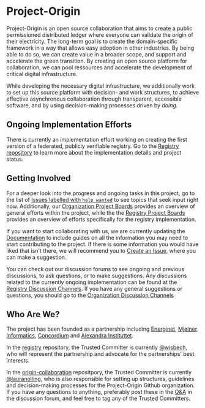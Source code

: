 # Project-Origin
<!--
The mission of the project in as a concise format as possible. It should answer what the project's purpose is and enable contributors to make a good first guess whether a suggested feature will likely be in scope for the project, or not.
-->

Project-Origin is an open source collaboration that aims to create a public permissioned distributed ledger where everyone can validate the origin of their electricity. The long-term goal is to create the domain-specific framework in a way that allows easy adoption in other industries. By being able to do so, we can create value in a broader scope, and support and accelerate the green transition. By creating an open source platform for collaboration, we can pool ressources and accelerate the development of critical digital infrastructure. 

While developing the necessary digital infrastructure, we additionally work to set up this source platform with decision- and work structures, to achieve effective asynchronous collaboration through transparent, accessible software, and by using decision-making processes driven by _doing_.

## Ongoing Implementation Efforts 
There is currently an implementation effort working on creating the first version of a federated, publicly verifiable registry. Go to the [Registry repository](https://github.com/project-origin/registry) to learn more about the implementation details and project status.

## Getting Involved
<!--
- A "Getting involved" section that explains which public, archived, linkable communication channels the project uses. This should include a link to the project issue tracker, but also to any further discussion media used.
-->
For a deeper look into the progress and ongoing tasks in this project, go to the list of [Issues labelled with `help wanted`](https://github.com/project-origin/registry/labels/help%20wanted) to see topics that seek input right now. Additionally, our [Organization Project Boards](https://github.com/orgs/project-origin/projects) provides an overview of general efforts within the project, while the the [Registry Project Boards](https://github.com/project-origin/registry/projects?query=is%3Aopen) provides an overview of efforts specifically for the registry implementation. 

If you want to start collaborating with us, we are currently updating the [Documentation]() to include guides on all the information you may need to start contributing to the project. If there is some information you would have liked that isn't there, we will recommend you to [Create an Issue](), where you can make a suggestion. 

You can check out our discussion forums to see ongoing and previous discussions, to ask questions, or to make suggestions. Any discussions related to the currently ongoing implementation can be found at the [Registry Discussion Channels](https://github.com/project-origin/registry/discussions). If you have any general suggestions or questions, you should go to the [Organization Discussion Channels](https://github.com/orgs/project-origin/discussions)

## Who Are We?
<!--
- A "Who we are" section explaining who the Trusted Committers behind the project are - with an explanation that instead of contacting these people privately the public communication channels above should be used for communication.
-->

The project has been founded as a partnership including [Energinet](https://energinet.dk/), [Mjølner Informatics](https://mjolner.dk/), [Concordium](https://concordium.com/) and [Alexandra Instituttet](https://alexandra.dk/).

In the [registry](https://github.com/project-origin/registry) repository, the Trusted Committer is currently [@wisbech](https://github.com/orgs/project-origin/people/wisbech), who will represent the partnership and advocate for the partnerships' best interests. 

In the [origin-collaboration](https://github.com/project-origin/origin-collaboration) repositpory, the Trusted Committer is currently [@lauranolling](https://github.com/orgs/project-origin/people/lauranolling), who is also responsible for setting up structures, guidelines and decision-making processes for the Project-Origin Github organization. If you have any questions to anything, preferably post these in the [Q&A](https://github.com/orgs/project-origin/discussions/categories/q-a) in the discussion forum, and feel free to tag any of the Trusted Committers.

